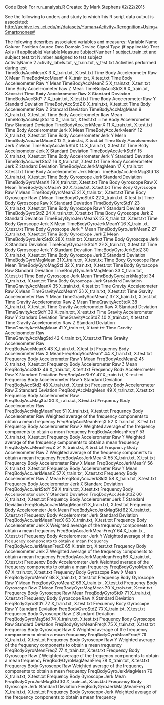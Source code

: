 Code Book For run_analysis.R
Created By Mark Stephens
02/22/2015

See the following to understand study to which this R script data output is associated:
http://archive.ics.uci.edu/ml/datasets/Human+Activity+Recognition+Using+Smartphones#

The following describes associated variables and measures:
Variable Name	Column Position	Source Data 	Domain	Device	Signal Type (if applicable)	Test Axis (if applicable)	Variable Measure
SubjectNumber	1	subject_train.txt and subject_test.txt		Number assigned to test subject			
ActivityName	2	activity_labels.txt, y_train.txt, y_test.txt		Activities performed during test			
TimeBodyAccMeanX	3	X_train.txt, X.test.txt	Time	Body Accelerometer	Raw	X	Mean
TimeBodyAccMeanY	4	X_train.txt, X.test.txt	Time	Body Accelerometer	Raw	Y	Mean
TimeBodyAccMeanZ	5	X_train.txt, X.test.txt	Time	Body Accelerometer	Raw	Z	Mean
TimeBodyAccStdX	6	X_train.txt, X.test.txt	Time	Body Accelerometer	Raw	X	Standard Deviation
TimeBodyAccStdY	7	X_train.txt, X.test.txt	Time	Body Accelerometer	Raw	Y	Standard Deviation
TimeBodyAccStdZ	8	X_train.txt, X.test.txt	Time	Body Accelerometer	Raw	Z	Standard Deviation
TimeBodyAccMagMean	9	X_train.txt, X.test.txt	Time	Body Accelerometer	Raw		Mean
TimeBodyAccMagStd	10	X_train.txt, X.test.txt	Time	Body Accelerometer	Raw		Standard Deviation
TimeBodyAccJerkMeanX	11	X_train.txt, X.test.txt	Time	Body Accelerometer	Jerk	X	Mean
TimeBodyAccJerkMeanY	12	X_train.txt, X.test.txt	Time	Body Accelerometer	Jerk	Y	Mean
TimeBodyAccJerkMeanZ	13	X_train.txt, X.test.txt	Time	Body Accelerometer	Jerk	Z	Mean
TimeBodyAccJerkStdX	14	X_train.txt, X.test.txt	Time	Body Accelerometer	Jerk	X	Standard Deviation
TimeBodyAccJerkStdY	15	X_train.txt, X.test.txt	Time	Body Accelerometer	Jerk	Y	Standard Deviation
TimeBodyAccJerkStdZ	16	X_train.txt, X.test.txt	Time	Body Accelerometer	Jerk	Z	Standard Deviation
TimeBodyAccJerkMagMean	17	X_train.txt, X.test.txt	Time	Body Accelerometer	Jerk		Mean
TimeBodyAccJerkMagStd	18	X_train.txt, X.test.txt	Time	Body Gyroscope	Jerk		Standard Deviation
TimeBodyGyroMeanX	19	X_train.txt, X.test.txt	Time	Body Gyroscope	Raw	X	Mean
TimeBodyGyroMeanY	20	X_train.txt, X.test.txt	Time	Body Gyroscope	Raw	Y	Mean
TimeBodyGyroMeanZ	21	X_train.txt, X.test.txt	Time	Body Gyroscope	Raw	Z	Mean
TimeBodyGyroStdX	22	X_train.txt, X.test.txt	Time	Body Gyroscope	Raw	X	Standard Deviation
TimeBodyGyroStdY	23	X_train.txt, X.test.txt	Time	Body Gyroscope	Raw	Y	Standard Deviation
TimeBodyGyroStdZ	24	X_train.txt, X.test.txt	Time	Body Gyroscope	Jerk	Z	Standard Deviation
TimeBodyGyroJerkMeanX	25	X_train.txt, X.test.txt	Time	Body Gyroscope	Jerk	X	Mean
TimeBodyGyroJerkMeanY	26	X_train.txt, X.test.txt	Time	Body Gyroscope	Jerk	Y	Mean
TimeBodyGyroJerkMeanZ	27	X_train.txt, X.test.txt	Time	Body Gyroscope	Jerk	Z	Mean
TimeBodyGyroJerkStdX	28	X_train.txt, X.test.txt	Time	Body Gyroscope	Jerk	X	Standard Deviation
TimeBodyGyroJerkStdY	29	X_train.txt, X.test.txt	Time	Body Gyroscope	Jerk	Y	Standard Deviation
TimeBodyGyroJerkStdZ	30	X_train.txt, X.test.txt	Time	Body Gyroscope	Jerk	Z	Standard Deviation
TimeBodyGyroMagMean	31	X_train.txt, X.test.txt	Time	Body Gyroscope	Raw		Mean
TimeBodyGyroMagStd	32	X_train.txt, X.test.txt	Time	Body Gyroscope	Raw		Standard Deviation
TimeBodyGyroJerkMagMean	33	X_train.txt, X.test.txt	Time	Body Gyroscope	Jerk		Mean
TimeBodyGyroJerkMagStd	34	X_train.txt, X.test.txt	Time	Body Gyroscope	Jerk		Standard Deviation
TimeGravityAccMeanX	35	X_train.txt, X.test.txt	Time	Gravity Accelerometer	Raw	X	Mean
TimeGravityAccMeanY	36	X_train.txt, X.test.txt	Time	Gravity Accelerometer	Raw	Y	Mean
TimeGravityAccMeanZ	37	X_train.txt, X.test.txt	Time	Gravity Accelerometer	Raw	Z	Mean
TimeGravityAccStdX	38	X_train.txt, X.test.txt	Time	Gravity Accelerometer	Raw	X	Standard Deviation
TimeGravityAccStdY	39	X_train.txt, X.test.txt	Time	Gravity Accelerometer	Raw	Y	Standard Deviation
TimeGravityAccStdZ	40	X_train.txt, X.test.txt	Time	Gravity Accelerometer	Raw	Z	Standard Deviation
TimeGravityAccMagMean	41	X_train.txt, X.test.txt	Time	Gravity Accelerometer	Raw		
TimeGravityAccMagStd                	42	X_train.txt, X.test.txt	Time	Gravity Accelerometer	Raw		
FreqBodyAccMeanX	43	X_train.txt, X.test.txt	Frequency	Body Accelerometer	Raw	X	Mean
FreqBodyAccMeanY	44	X_train.txt, X.test.txt	Frequency	Body Accelerometer	Raw	Y	Mean
FreqBodyAccMeanZ	45	X_train.txt, X.test.txt	Frequency	Body Accelerometer	Raw	Z	Mean
FreqBodyAccStdX	46	X_train.txt, X.test.txt	Frequency	Body Accelerometer	Raw	X	Standard Deviation
FreqBodyAccStdY	47	X_train.txt, X.test.txt	Frequency	Body Accelerometer	Raw	Y	Standard Deviation
FreqBodyAccStdZ	48	X_train.txt, X.test.txt	Frequency	Body Accelerometer	Raw	Z	Standard Deviation
FreqBodyAccMagMean	49	X_train.txt, X.test.txt	Frequency	Body Accelerometer	Raw		
FreqBodyAccMagStd	50	X_train.txt, X.test.txt	Frequency	Body Accelerometer	Raw		
FreqBodyAccMagMeanFreq	51	X_train.txt, X.test.txt	Frequency	Body Accelerometer	Raw		Weighted average of the frequency components to obtain a mean frequency
FreqBodyAccMeanFreqX	52	X_train.txt, X.test.txt	Frequency	Body Accelerometer	Raw	X	Weighted average of the frequency components to obtain a mean frequency
FreqBodyAccMeanFreqY	53	X_train.txt, X.test.txt	Frequency	Body Accelerometer	Raw	Y	Weighted average of the frequency components to obtain a mean frequency
FreqBodyAccMeanFreqZ	54	X_train.txt, X.test.txt	Frequency	Body Accelerometer	Raw	Z	Weighted average of the frequency components to obtain a mean frequency
FreqBodyAccJerkMeanX	55	X_train.txt, X.test.txt	Frequency	Body Accelerometer	Raw	X	Mean
FreqBodyAccJerkMeanY	56	X_train.txt, X.test.txt	Frequency	Body Accelerometer	Raw	Y	Mean
FreqBodyAccJerkMeanZ	57	X_train.txt, X.test.txt	Frequency	Body Accelerometer	Raw	Z	Mean
FreqBodyAccJerkStdX	58	X_train.txt, X.test.txt	Frequency	Body Accelerometer	Jerk	X	Standard Deviation
FreqBodyAccJerkStdY	59	X_train.txt, X.test.txt	Frequency	Body Accelerometer	Jerk	Y	Standard Deviation
FreqBodyAccJerkStdZ	60	X_train.txt, X.test.txt	Frequency	Body Accelerometer	Jerk	Z	Standard Deviation
FreqBodyAccJerkMagMean	61	X_train.txt, X.test.txt	Frequency	Body Accelerometer	Jerk		Mean
FreqBodyAccJerkMagStd	62	X_train.txt, X.test.txt	Frequency	Body Accelerometer	Jerk		Standard Deviation
FreqBodyAccJerkMeanFreqX	63	X_train.txt, X.test.txt	Frequency	Body Accelerometer	Jerk	X	Weighted average of the frequency components to obtain a mean frequency
FreqBodyAccJerkMeanFreqY	64	X_train.txt, X.test.txt	Frequency	Body Accelerometer	Jerk	Y	Weighted average of the frequency components to obtain a mean frequency
FreqBodyAccJerkMeanFreqZ	65	X_train.txt, X.test.txt	Frequency	Body Accelerometer	Jerk	Z	Weighted average of the frequency components to obtain a mean frequency
FreqBodyAccJerkMagMeanFreq	66	X_train.txt, X.test.txt	Frequency	Body Accelerometer	Jerk		Weighted average of the frequency components to obtain a mean frequency
FreqBodyGyroMeanX	67	X_train.txt, X.test.txt	Frequency	Body Gyroscope	Raw	X	Mean
FreqBodyGyroMeanY	68	X_train.txt, X.test.txt	Frequency	Body Gyroscope	Raw	Y	Mean
FreqBodyGyroMeanZ	69	X_train.txt, X.test.txt	Frequency	Body Gyroscope	Raw	Z	Mean
FreqBodyGyroMagMean	70	X_train.txt, X.test.txt	Frequency	Body Gyroscope	Raw		Mean
FreqBodyGyroStdX	71	X_train.txt, X.test.txt	Frequency	Body Gyroscope	Raw	X	Standard Deviation
FreqBodyGyroStdY	72	X_train.txt, X.test.txt	Frequency	Body Gyroscope	Raw	Y	Standard Deviation
FreqBodyGyroStdZ	73	X_train.txt, X.test.txt	Frequency	Body Gyroscope	Raw	Z	Standard Deviation
FreqBodyGyroMagStd	74	X_train.txt, X.test.txt	Frequency	Body Gyroscope	Raw		Standard Deviation
FreqBodyGyroMeanFreqX	75	X_train.txt, X.test.txt	Frequency	Body Gyroscope	Raw	X	Weighted average of the frequency components to obtain a mean frequency
FreqBodyGyroMeanFreqY	76	X_train.txt, X.test.txt	Frequency	Body Gyroscope	Raw	Y	Weighted average of the frequency components to obtain a mean frequency
FreqBodyGyroMeanFreqZ                      	77	X_train.txt, X.test.txt	Frequency	Body Gyroscope	Raw	Z	Weighted average of the frequency components to obtain a mean frequency
FreqBodyGyroMagMeanFreq	78	X_train.txt, X.test.txt	Frequency	Body Gyroscope	Raw		Weighted average of the frequency components to obtain a mean frequency
FreqBodyGyroJerkMagMean	79	X_train.txt, X.test.txt	Frequency	Body Gyroscope	Jerk		Mean
FreqBodyGyroJerkMagStd	80	X_train.txt, X.test.txt	Frequency	Body Gyroscope	Jerk		Standard Deviation
FreqBodyGyroJerkMagMeanFreq     	81	X_train.txt, X.test.txt	Frequency	Body Gyroscope	Jerk		Weighted average of the frequency components to obtain a mean frequency
